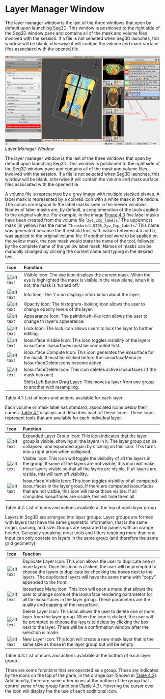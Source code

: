# Layer Manager Window

The layer manager window is the last of the three windows that open by default upon launching Seg3D. This window is positioned to the right side of the Seg3D window pane and contains all of the mask and volume files involved with the session. If a file is not selected when Seg3D launches, this window will be blank, otherwise it will contain the volume and mask surface files associated with the opened file.

![LayerWindow](../../Seg3DBasicFunctionality_figures/LayerWindow.png)
*Layer Manager Window*

The layer manager window is the last of the three windows that open by default upon launching Seg3D. This window is positioned to the right side of the Seg3D window pane and contains all of the mask and volume files involved with the session. If a file is not selected when Seg3D launches, this window will be blank, otherwise it will contain the volume and mask surface files associated with the opened file.

A volume file is represented by a gray image with multiple stacked planes. A label mask is represented by a colored icon with a white mask in the middle. The colors correspond to the label masks seen in the viewer windows. Names of label masks are, by default, a conglomeration of the tools applied to the original volume. For example, in the image <a href="#LayerWindow">Figure 4.3</a> five label masks have been created from the volume file ’`2yo_Imp_labels`.’ The uppermost mask (in yellow) has the name ’`Threshold4.5TO5_2yo_Imp_labels`.’ This name was generated because the threshold tool, with values between 4.5 and 5, was applied to the original volume file. If another tool were to be applied on the yellow mask, the new mask would state the name of the tool, followed by the complete name of the yellow label mask. Names of masks can be manually changed by clicking the current name and typing in the desired text.

| **Icon** | **Function** <a name="layericons"></a> |
|:----|:----|
|![alt text](../Seg3DBasicFunctionality_figures/VisibleOff.png)          | Visible Icon: The eye icon displays the current mask. When the eye is highlighted the mask is visible in the view plane, when it is not, the mask is ’turned off.’|
|![alt text](../Seg3DBasicFunctionality_figures/InfoOff.png)             | Info Icon: The ’i’ icon displays information about the layer.|
|![alt text](../Seg3DBasicFunctionality_figures/OpacityOff.png)          | Opacity Icon: The histogram-looking icon allows the user to change opacity levels of the layer.|
|![alt text](../Seg3DBasicFunctionality_figures/AppearanceOff.png)       | Appearance Icon: The paintbrush-like icon allows the user to change th layer’s appearance.|
|![alt text](../Seg3DBasicFunctionality_figures/LockOff.png)             | Lock Icon: The lock icon allows users to lock the layer to further editing.|
|![alt text](../Seg3DBasicFunctionality_figures/IsosurfaceVisibleOff.png)| Isosurface Visible Icon: This icon toggles visibility of the layers isosurface. Isosurfaces must be computed first.|
|![alt text](../Seg3DBasicFunctionality_figures/IsosurfaceComputeOff.png)| Isosurface Compute Icon: This icon generates the isosurface for the mask. It must be clicked before the IsosurfaceMenu or IsosurfaceDelete icons become active.|
|![alt text](../Seg3DBasicFunctionality_figures/IsosurfaceDeleteOff.png) | IsosurfaceDelete Icon: This icon deletes active isosurfaces (if the mask has one).|
|                                                                     | Shift+Left Button Drag Layer: This moves a layer from one group to another with resampling.|

Table 4.1: List of icons and actions available for each layer.

Each volume or mask label has standard, associated icons below their names. [Table 4.1](#layericons) displays and describes each of these icons. These icons represent tools that are available for each individual layer.

| **Icon**| **Function** <a name="layertopicons"></a> |
|:----|:----|
|![alt text](../Seg3DBasicFunctionality_figures/DownArrow.png)            | Expanded Layer Group Icon: This icon indicates that the layer group is visible, showing all the layers in it. The layer group can be collapsed, and expanded again by clicking on this icon. This turns into a right arrow when collapsed.|
|![alt text](../Seg3DBasicFunctionality_figures/VisibleOff.png)           | Visible Icon: This icon will toggle the visibility of all the layers in the group. If some of the layers are not visible, this icon will make those layers visible so that all the layers are visible. If all layers are visible, this will turn off visibility.|
|![alt text](../Seg3DBasicFunctionality_figures/IsosurfaceVisibleOff.png) | Isosurface Visibile Icon: This icon toggles visibility of all computed isosurfaces in the layer group. If there are computed isosurfaces that are not visible, this icon will make those visible. If all computed Isosurfaces are visible, this will hide them all.|

Table 4.2: List of icons and actions available at the top of each layer group.

Layers in Seg3D are arranged into layer groups. Layer groups are formed with layers that have the same geometric information, that is the same origin, spacing, and size. Groups are separated by panels with an orange header. Generally speaking, most tools and filters requiring more than one input can only operate on layers in the same group (and therefore the same grid geometry).

| **Icon** | **Function** <a name="layerbottomicons"></a> |
|:----|:----|
|![alt text](../Seg3DBasicFunctionality_figures/DuplicateOff.png)     | Duplicate Layer Icon: This icon allows the user to duplicate one or more layers. Once this icon is clicked, the user will be prompted to choose the layers to duplicate by checking the boxes next to the layers. The duplicated layers will have the same name with “copy” appended to the front.|
|![alt text](../Seg3DBasicFunctionality_figures/IsosurfaceMenuOff.png)| Isosurface Menu Icon: This icon will open a menu that allows the user to change some of the isosurface rendering parameters for all the isosurfaces in the layer group. These parameters are the quality and capping of the isosurface.|
|![alt text](../Seg3DBasicFunctionality_figures/Minus.png)            | Delete Layer Icon: This icon allows the user to delete one or more layer from the layer group. When the icon is clicked, the user will be prompted to choose the layers to delete by clicking the box next to the layer. There will be a confirmation window after the selection is made.|
|![alt text](../Seg3DBasicFunctionality_figures/Add.png)              | New Layer Icon: This icon will create a new mask layer that is the same size as those in the layer group but will be empty.|

Table 4.3: List of icons and actions available at the bottom of each layer group.

There are some functions that are operated as a group. These are indicated by the icons on the top of the pane, in the orange bar (Shown in [Table 4.2](#layertopicons)). Additionally, there are some other icons at the bottom of the group that control some of the group functions ([Table 4.3](#layerbottomicons)). Hovering the cursor over the icon will display the the use of each additional icon.
